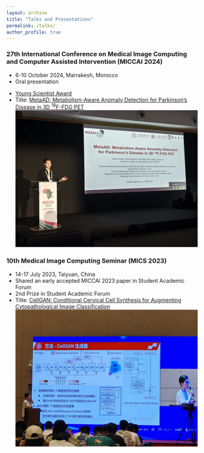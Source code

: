 ```yaml
---
layout: archive
title: "Talks and Presentations"
permalink: /talks/
author_profile: true
---
```



### 27th International Conference on Medical Image Computing and Computer Assisted Intervention (MICCAI 2024)
- 6-10 October 2024, Marrakesh, Morocco
- Oral presentation
<!-- - Best Paper Award Candidate -->
- [Young Scientist Award](https://miccai.org/index.php/about-miccai/awards/best-paper-award-and-young-scientist-award/)
- Title: [MetaAD: Metabolism-Aware Anomaly Detection for Parkinson’s Disease in 3D <sup>18</sup>F-FDG PET](https://link.springer.com/chapter/10.1007/978-3-031-72069-7_28)
![](/images/MICCAI2024.jpg)


### 10th Medical Image Computing Seminar (MICS 2023)
- 14-17 July 2023, Taiyuan, China
- Shared an early accepted MICCAI 2023 paper in Student Academic Forum 
- 2nd Prize in Student Academic Forum 
- Title: [CellGAN: Conditional Cervical Cell Synthesis for Augmenting Cytopathological Image Classification](https://link.springer.com/chapter/10.1007/978-3-031-43987-2_47)
![](/images/MICS2023.jpg)

